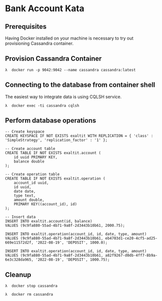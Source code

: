 # Bank Account Kata

## Prerequisites
Having Docker installed on your machine is necessary to try out provisioning Cassandra container.

## Provision Cassandra Container

```
λ  docker run -p 9042:9042 --name cassandra cassandra:latest
```

## Connecting to the database from container shell

The easiest way to integrate data is using CQLSH service.
```
λ  docker exec -ti cassandra cqlsh
```

## Perform database operations

```
-- Create keyspace
CREATE KEYSPACE IF NOT EXISTS exaltit WITH REPLICATION = { 'class' : 'SimpleStrategy', 'replication_factor' : '1' };

-- Create account table
CREATE TABLE IF NOT EXISTS exaltit.account (
	id uuid PRIMARY KEY,
	balance double
);

-- Create operation table
CREATE TABLE IF NOT EXISTS exaltit.operation (
	account_id uuid,
	id uuid,
	date date,
	type text,
	amount double,
	PRIMARY KEY((account_id), id)
);

-- Insert data
INSERT INTO exaltit.account(id, balance)
VALUES (9c9fa880-55ad-4b71-9a8f-2d3443b10b61, 2000.75);

INSERT INTO exaltit.operation(account_id, id, date, type, amount)
VALUES (9c9fa880-55ad-4b71-9a8f-2d3443b10b61, eb4703d1-ce20-4cf5-ad25-669e11572d2f, '2022-08-19', 'DEPOSIT', 1000.0);

INSERT INTO exaltit.operation(account_id, id, date, type, amount)
VALUES (9c9fa880-55ad-4b71-9a8f-2d3443b10b61, a82f9267-d0db-4ff7-8b9a-6e3c328da965, '2022-08-19', 'DEPOSIT', 1000.75);
```

## Cleanup

```
λ  docker stop cassandra

λ  docker rm cassandra
```